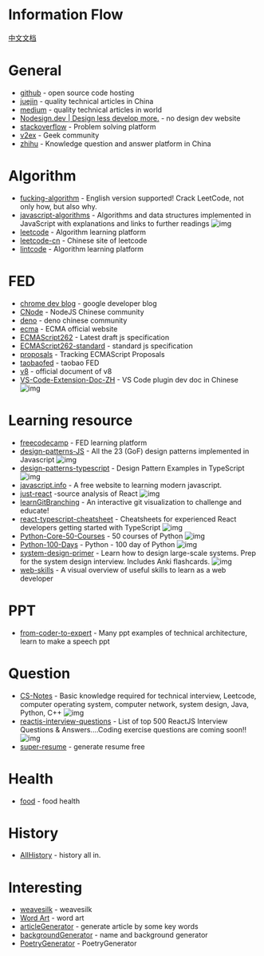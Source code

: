# Information Flow

[中文文档](./information_flow_zh.md)

# General

- [github](https://github.com/) - open source code hosting
- [juejin](https://juejin.im/) - quality technical articles in China
- [medium](https://medium.com/) - quality technical articles in world
- [Nodesign.dev | Design less develop more.](https://nodesign.dev/) - no design dev website
- [stackoverflow](https://stackoverflow.com/) - Problem solving platform
- [v2ex](https://www.v2ex.com/) - Geek community
- [zhihu](https://www.zhihu.com/) - Knowledge question and answer platform in China


# Algorithm

- [fucking-algorithm](https://github.com/labuladong/fucking-algorithm) - English version supported! Crack LeetCode, not only how, but also why.
- [javascript-algorithms](https://github.com/trekhleb/javascript-algorithms) - Algorithms and data structures implemented in JavaScript with explanations and links to further readings ![img](https://img.shields.io/github/stars/trekhleb/javascript-algorithms)
- [leetcode](https://leetcode.com/) - Algorithm learning platform
- [leetcode-cn](https://leetcode-cn.com/) - Chinese site of leetcode
- [lintcode](https://www.lintcode.com/) - Algorithm learning platform


# FED

- [chrome dev blog](https://web.dev/blog/) - google developer blog
- [CNode](https://cnodejs.org/) - NodeJS Chinese community
- [deno](https://deno.js.cn/) - deno chinese community
- [ecma](http://www.ecma-international.org/) - ECMA official website
- [ECMAScript262](https://tc39.es/ecma262/) - Latest draft js specification
- [ECMAScript262-standard](http://www.ecma-international.org/publications/standards/Ecma-262.htm) - standard js specification
- [proposals](https://github.com/tc39/proposals) - Tracking ECMAScript Proposals
- [taobaofed](http://taobaofed.org/) - taobao FED
- [v8](https://v8.dev/docs) - official document of  v8
- [VS-Code-Extension-Doc-ZH](https://github.com/Liiked/VS-Code-Extension-Doc-ZH) - VS Code plugin dev doc in Chinese ![img](https://img.shields.io/github/stars/Liiked/VS-Code-Extension-Doc-ZH)

# Learning resource

- [freecodecamp](https://www.freecodecamp.org/) - FED learning platform
- [design-patterns-JS](https://github.com/fbeline/design-patterns-JS) - All the 23 (GoF) design patterns implemented in Javascript ![img](https://img.shields.io/github/stars/fbeline/design-patterns-JS)
- [design-patterns-typescript](https://github.com/RefactoringGuru/design-patterns-typescript) - Design Pattern Examples in TypeScript ![img](https://img.shields.io/github/stars/RefactoringGuru/design-patterns-typescript)
- [javascript.info](https://zh.javascript.info/) - A free website to learning modern javascript.
- [just-react](https://github.com/BetaSu/just-react) -source analysis of React ![img](https://img.shields.io/github/stars/BetaSu/just-react)
- [learnGitBranching](https://github.com/pcottle/learnGitBranching) - An interactive git visualization to challenge and educate!
- [react-typescript-cheatsheet](https://github.com/typescript-cheatsheets/react-typescript-cheatsheet) - Cheatsheets for experienced React developers getting started with TypeScript ![img](https://img.shields.io/github/stars/typescript-cheatsheets/react-typescript-cheatsheet)
- [Python-Core-50-Courses](https://github.com/jackfrued/Python-Core-50-Courses) - 50 courses of Python ![img](https://img.shields.io/github/stars/jackfrued/Python-Core-50-Courses)
- [Python-100-Days](https://github.com/jackfrued/Python-100-Days) - Python - 100 day of Python ![img](https://img.shields.io/github/stars/jackfrued/Python-100-Days)
- [system-design-primer](https://github.com/donnemartin/system-design-primer) - Learn how to design large-scale systems. Prep for the system design interview. Includes Anki flashcards. ![img](https://img.shields.io/github/stars/donnemartin/system-design-primer)
- [web-skills](https://github.com/andreasbm/web-skills) - A visual overview of useful skills to learn as a web developer

# PPT
- [from-coder-to-expert](https://github.com/FunnyLiu/from_coder_to_expert) - Many ppt examples of technical architecture, learn to make a speech ppt

# Question

- [CS-Notes](https://github.com/CyC2018/CS-Notes) - Basic knowledge required for technical interview, Leetcode, computer operating system, computer network, system design, Java, Python, C++ ![img](https://img.shields.io/github/stars/CyC2018/CS-Notes)
- [reactjs-interview-questions](https://github.com/sudheerj/reactjs-interview-questions) - List of top 500 ReactJS Interview Questions &amp; Answers....Coding exercise questions are coming soon!! ![img](https://img.shields.io/github/stars/sudheerj/reactjs-interview-questions)
- [super-resume](https://www.wondercv.com/) - generate resume free

# Health

- [food](http://www.1qibi.com/food/food_index.php) - food health


# History

- [AllHistory](https://www.allhistory.com/) - history all in.

# Interesting

- [weavesilk](http://weavesilk.com/) - weavesilk
- [Word Art](https://wordart.com/create) - word art
- [articleGenerator](https://suulnnka.github.io/BullshitGenerator/index.html) - generate article by some key words
- [backgroundGenerator](https://cc.bjadjty.com/index.php) - name and background generator
- [PoetryGenerator](https://cts.chazhi.net/) - PoetryGenerator